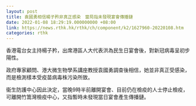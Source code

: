 ```yaml
---
layout: post
title: 袁國勇相信楊子矜非真正感染　當局指未發現宴會傳播鏈
date: 2022-01-08 18:29:19.000000000 +08:00
link: https://news.rthk.hk/rthk/ch/component/k2/1627960-20220108.htm
categories: rthk
---
```


香港電台女主持楊子矜，出席港區人大代表洪為民生日宴會後，對新冠病毒呈初步陽性。

政府專家顧問、港大微生物學系講座教授袁國勇調查後相信，她並非真正受感染，而是檢測樣本受疫苗病毒株污染所致。

衞生防護中心因此決定，當晚9時半前離開宴會、目前仍在檢疫的人士停止檢疫，可離開竹篙灣檢疫中心，又指暫時未發現當日宴會產生傳播鏈。
